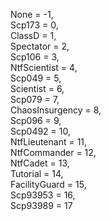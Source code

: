 None = -1,  
Scp173 = 0,  
ClassD = 1,  
Spectator = 2,  
Scp106 = 3,  
NtfScientist = 4,  
Scp049 = 5,  
Scientist = 6,  
Scp079 = 7,  
ChaosInsurgency = 8,  
Scp096 = 9,  
Scp0492 = 10,  
NtfLieutenant = 11,  
NtfCommander = 12,  
NtfCadet = 13,  
Tutorial = 14,  
FacilityGuard = 15,  
Scp93953 = 16,  
Scp93989 = 17  
